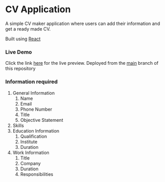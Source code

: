 # CV Application

A simple CV maker application where users can add their information and get a ready made CV.

Built using [React](https://reactjs.org/)

### Live Demo

Click the link [here](https://xari4808.github.io/cv-application/) for the live preview. Deployed from the [main](https://github.com/xari4808/cv-application/tree/main) branch of this repository

### Information required

1. General Information
    1. Name
    2. Email
    3. Phone Number
    4. Title
    5. Objective Statement
2. Skills
3. Education Information
    1. Qualification
    2. Institute
    3. Duration
4. Work Information
    1. Title
    2. Company
    3. Duration
    4. Responsibilities
